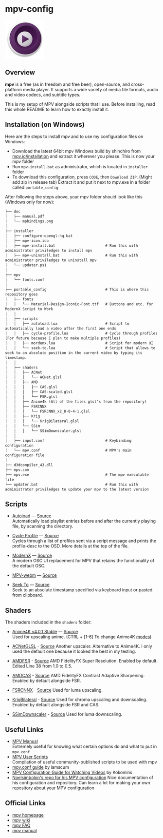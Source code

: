 # mpv-config

![mpv logo](https://raw.githubusercontent.com/mpv-player/mpv.io/master/source/images/mpv-logo-128.png)

## Overview

**mpv** is a free (as in freedom and free beer), open-source, and cross-platform media player. It supports
a wide variety of media file formats, audio and video codecs, and subtitle types.

This is my setup of MPV alongside scripts that I use. Before installing, read this whole README to learn how to exactly install it.

## Installation (on Windows)
Here are the steps to install mpv and to use my configuration files on Windows:
* Download the latest 64bit mpv Windows build by shinchiro from [mpv.io/installation](https://mpv.io/installation/) and extract it wherever you please. This is now your mpv folder
* Run `mpv-install.bat` as administrator, which is located in `installer` folder
* To download this configuration, press `CODE`, then `Download ZIP`. (Might add zip in release tab) Extract it and put it next to mpv.exe in a folder called `portable_config`

After following the steps above, your mpv folder should look like this (Windows only for now):

```
├── doc
│   ├── manual.pdf
│   └── mpbindings.png
│
├── installer
│   ├── configure-opengl-hq.bat
│   ├── mpv-icon.ico
│   ├── mpv-install.bat                       # Run this with administrator priviledges to install mpv
│   ├── mpv-uninstall.bat                     # Run this with administrator priviledges to uninstall mpv
│   └── updater.ps1
│
├── mpv
│   └── fonts.conf
│
├── portable_config                           # This is where this repository goes
│   ├── fonts
│   │   └── Material-Design-Iconic-Font.ttf   # Buttons and etc. for ModernX Script to Work
│   │
│   ├── scripts
│   │   ├── autoload.lua                      # Script to automatically load a video after the first one ends
│   │   ├── cycle-profile.lua                 # Cycle through profiles (For future because I plan to make multiple profiles)
│   │   ├── mordenx.lua                       # Script for modern UI
│   │   └── seek-to.lua                       # Script that allows to seek to an absolute position in the current video by typing its timestamp.
│   │
|   ├── shaders
│   │   ├── ACNet
│   │   │   └── ACNet.glsl
│   │   ├── AMD
│   │   │   ├── CAS.glsl
│   │   │   ├── CAS-scaled.glsl
│   │   │   └── FSR.glsl
│   │   ├── Anime4k (All of the files glsl's from the repository)
│   │   ├── FSRCNNX
│   │   │   └── FSRCNNX_x2_8-0-4-1.glsl
│   │   ├── Krig
│   │   │   └── KrigBilateral.glsl
│   │   └── SSim
│   │   │   └── SSimDownscaler.glsl
│   │
│   ├── input.conf                            # Keybinding configuration
│   └── mpv.conf                              # MPV's main configuration file
│
├── d3dcompiler_43.dll
├── mpv.com
├── mpv.exe                                   # The mpv executable file
└── updater.bat                               # Run this with administrator priviledges to update your mpv to the latest version
```

## Scripts
* [Autoload](https://github.com/shazzaam7/mpv-config/blob/windows/scripts/autoload.lua) —
  [Source](https://github.com/mpv-player/mpv/blob/master/TOOLS/lua/autoload.lua)\
  Automatically load playlist entries before and after the currently playing file, by scanning the directory.
  
* [Cycle Profile](https://github.com/shazzaam7/mpv-config/blob/windows/scripts/cycle-profile.lua) —
  [Source](https://github.com/CogentRedTester/mpv-scripts#cycle-profile)\
  Cycles through a list of profiles sent via a script message and prints the profile-desc to the OSD. More details at the top of the file.
  
* [ModernX](https://github.com/shazzaam7/mpv-config/blob/windows/scripts/mordenx.lua) —
  [Source](https://github.com/cyl0/mpv-osc-morden-x)\
  A modern OSC UI replacement for MPV that retains the functionality of the default OSC.

* [MPV-webm](https://github.com/ekisu/mpv-webm) — [Source](https://github.com/ekisu/mpv-webm)
  
* [Seek To](https://github.com/shazzaam7/mpv-config/blob/windows/scripts/seek-to.lua) —
  [Source](https://github.com/dexeonify/mpv-config/blob/main/scripts/seek-to.lua)\
  Seek to an absolute timestamp specified via keyboard input or pasted from clipboard.

## Shaders

The shaders included in the `shaders` folder:

* [Anime4K v4.0.1 Stable](https://github.com/shazzaam7/mpv-config/tree/windows/shaders/Anime4K) — [Source](https://github.com/bloc97/Anime4K)\
  Used for upscaling anime. (CTRL + [1-6] To change Anime4K [modes](https://github.com/bloc97/Anime4K/blob/815b122284304e6e1e244a8cf6a160eeaa07040c/GLSL_Instructions.md#modes))

* [ACNetGLSL](https://github.com/shazzaam7/mpv-config/tree/windows/shaders/ACNet) - [Source](https://github.com/TianZerL/ACNetGLSL)
  Another upscaler. Alternative to Anime4K. I only used the default one because it looked the best in my testing.

* [AMDFSR](https://github.com/shazzaam7/mpv-config/tree/windows/shaders/AMD) - [Source](https://gist.github.com/agyild/82219c545228d70c5604f865ce0b0ce5)
  AMD FidelityFX Super Resolution. Enabled by default. Edited Line 38 from 1.0 to 0.5.

* [AMDCAS](https://github.com/shazzaam7/mpv-config/tree/windows/shaders/AMD) - [Source](https://gist.github.com/agyild/bbb4e58298b2f86aa24da3032a0d2ee6)
  AMD FidelityFX Contrast Adaptive Sharpening. Enabled by default alongside FSR.

* [FSRCNNX](https://github.com/shazzaam7/mpv-config/tree/windows/shaders/FSRCNNX) - [Source](https://github.com/igv/FSRCNN-TensorFlow)
  Used for luma upscaling.

* [KrigBilateral](https://github.com/shazzaam7/mpv-config/tree/windows/shaders/Krig) - [Source](https://gist.github.com/igv/a015fc885d5c22e6891820ad89555637)
  Used for chroma upscaling and downscaling. Enabled by default alongside FSR and CAS.
  
* [SSimDownscaler](https://github.com/shazzaam7/mpv-config/tree/windows/shaders/SSim) - [Source](https://gist.github.com/igv/36508af3ffc84410fe39761d6969be10)
  Used for luma downscaling.
  
## Useful Links

* [MPV Manual](https://mpv.io/manual/master/)\
  Extremely useful for knowing what certain options do and what to put in `mpv.conf`
* [MPV User Scripts](https://github.com/mpv-player/mpv/wiki/User-Scripts)\
  Compilation of useful community-published scripts to be used with mpv
* [mpv.conf guide](https://iamscum.wordpress.com/guides/videoplayback-guide/mpv-conf/) by iamscum
* [MPV Configuration Guide for Watching Videos](https://kokomins.wordpress.com/2019/10/14/mpv-config-guide/) by Kokomins
* [Noelsimbolon's repo for his MPV configuration](https://github.com/noelsimbolon/mpv-config)
  Nice documentation of his configuration and repository. Can learn a lot for making your own repository about your MPV configuration

## Official Links

* [mpv homepage](https://mpv.io/)  
* [mpv wiki](https://github.com/mpv-player/mpv/wiki)
* [mpv FAQ](https://github.com/mpv-player/mpv/wiki/FAQ)
* [mpv manual](https://mpv.io/manual/master/)
